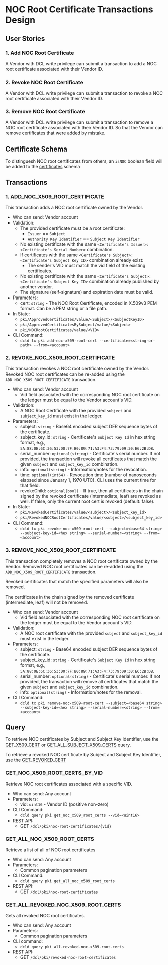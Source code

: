 # NOC Root Certificate Transactions Design

## User Stories

### 1. Add NOC Root Certificate
A Vendor with DCL write privilege can submit a transaction to add a NOC root certificate associated with their Vendor ID.

### 2. Revoke NOC Root Certificate
A Vendor with DCL write privilege can submit a transaction to revoke a NOC root certificate associated with their Vendor ID.

### 3. Remove NOC Root Certificate
A Vendor with DCL write privilege can submit a transaction to remove a NOC root certificate associated with their Vendor ID. So that the Vendor can remove certificates that were added by mistake.

## Certificate Schema

To distinguesh NOC root certificates from others, an `isNOC` boolean field will be added to the [certificates](https://github.com/zigbee-alliance/distributed-compliance-ledger/blob/master/proto/pki/certificate.proto) schema 

## Transactions

### 1. ADD_NOC_X509_ROOT_CERTIFICATE
This transaction adds a NOC root certificate owned by the Vendor.

- Who can send: Vendor account
- Validation:
  - The provided certificate must be a root certificate:
    - `Issuer` == `Subject`
    - `Authority Key Identifier` == `Subject Key Identifier`
  - No existing certificate with the same `<Certificate's Issuer>:<Certificate's Serial Number>` combination.
  - If certificates with the same `<Certificate's Subject>:<Certificate's Subject Key ID>` combination already exist:
    - The sender's VID must match the vid field of the existing certificates.
  - No existing certificate with the same `<Certificate's Subject>:<Certificate's Subject Key ID>` combination already published by another vendor.
  - The signature (self-signature) and expiration date must be valid.
- Parameters:
  - cert: `string` - The NOC Root Certificate, encoded in X.509v3 PEM format. Can be a PEM string or a file path.
- In State:
  - `pki/ApprovedCertificates/value/<Subject>/<SubjectKeyID>`
  - `pki/ApprovedCertificatesBySubject/value/<Subject>`
  - `pki/NOCRootCertificates/value/<VID>`
- CLI Command:
  - `dcld tx pki add-noc-x509-root-cert --certificate=<string-or-path> --from=<account>`

### 2. REVOKE_NOC_X509_ROOT_CERTIFICATE
This transaction revokes a NOC root certificate owned by the Vendor.
Revoked NOC root certificates can be re-added using the `ADD_NOC_X509_ROOT_CERTIFICATE` transaction.

- Who can send: Vendor account
  - Vid field associated with the corresponding NOC root certificate on the ledger must be equal to the Vendor account's VID.
- Validation:
  - A NOC Root Certificate with the provided `subject` and `subject_key_id` must exist in the ledger.
- Parameters:
  - subject: `string` - Base64 encoded subject DER sequence bytes of the certificate.
  - subject_key_id: `string` - Certificate's `Subject Key Id` in hex string format, e.g., `5A:88:0E:6C:36:53:D0:7F:B0:89:71:A3:F4:73:79:09:30:E6:2B:DB`.
  - serial_number: `optional(string)` - Certificate's serial number. If not provided, the transaction will revoke all certificates that match the given `subject` and `subject_key_id` combination.
  - info: `optional(string)` - Information/notes for the revocation.
  - time: `optional(int64)` - Revocation time (number of nanoseconds elapsed since January 1, 1970 UTC). CLI uses the current time for that field.
  - revokeChild: `optional(bool)` - If true, then all certificates in the chain signed by the revoked certificate (intermediate, leaf) are revoked as well. If false, only the current root cert is revoked (default: false).
- In State:
  - `pki/RevokedCertificates/value/<subject>/<subject_key_id>`
  - `pki/RevokedNOCRootCertificates/value/<subject>/<subject_key_id>`
- CLI Command:
  - `dcld tx pki revoke-noc-x509-root-cert --subject=<base64 string> --subject-key-id=<hex string> --serial-number=<string> --from=<account>`

### 3. REMOVE_NOC_X509_ROOT_CERTIFICATE
This transaction completely removes a NOC root certificate owned by the Vendor. 
Removed NOC root certificates can be re-added using the `ADD_NOC_X509_ROOT_CERTIFICATE` transaction.

Revoked certificates that match the specified parameters will also be removed.

The certificates in the chain signed by the removed certificate (intermediate, leaf) will not be removed.

- Who can send: Vendor account
  - Vid field associated with the corresponding NOC root certificate on the ledger must be equal to the Vendor account's VID.
- Validation:
  - A NOC root certificate with the provided `subject` and `subject_key_id` must exist in the ledger.
- Parameters:
  - subject: `string` - Base64 encoded subject DER sequence bytes of the certificate.
  - subject_key_id: `string` - Certificate's `Subject Key Id` in hex string format, e.g., `5A:88:0E:6C:36:53:D0:7F:B0:89:71:A3:F4:73:79:09:30:E6:2B:DB`.
  - serial_number: `optional(string)` - Certificate's serial number. If not provided, the transaction will remove all certificates that match the given `subject` and `subject_key_id` combination.
  - info: `optional(string)` - Information/notes for the removal.
- CLI Command:
  - `dcld tx pki remove-noc-x509-root-cert --subject=<base64 string> --subject-key-id=<hex string> --serial-number=<string> --from=<account>`

## Query

To retrieve NOC certificates by Subject and Subject Key Identifier, use the [GET_X509_CERT](https://github.com/zigbee-alliance/distributed-compliance-ledger/blob/master/docs/transactions.md#get_x509_cert) or [GET_ALL_SUBJECT_X509_CERTS](https://github.com/zigbee-alliance/distributed-compliance-ledger/blob/master/docs/transactions.md#get_all_subject_x509_certs:) query.

To retrieve a revoked NOC certificate by Subject and Subject Key Identifier, use the [GET_REVOKED_CERT](https://github.com/zigbee-alliance/distributed-compliance-ledger/blob/master/docs/transactions.md#get_revoked_cert)

### GET_NOC_X509_ROOT_CERTS_BY_VID

Retrieve NOC root certificates associated with a specific VID. 

- Who can send: Any account
- Parameters:
  - vid: `uint16` - Vendor ID (positive non-zero)
- CLI Command:
  - `dcld query pki get_noc_x509_root_certs --vid=<uint16>`
- REST API:
  - GET `/dcl/pki/noc-root-certificates/{vid}`

### GET_ALL_NOC_X509_ROOT_CERTS

Retrieve a list of all of NOC root certificates

- Who can send: Any account
- Parameters:
  - Common pagination parameters
- CLI Command:
  - `dcld query pki get_all_noc_x509_root_certs`
- REST API:
  - GET `/dcl/pki/noc-root-certificates`

### GET_ALL_REVOKED_NOC_X509_ROOT_CERTS

Gets all revoked NOC root certificates.

- Who can send: Any account
- Parameters:
  - Common pagination parameters
- CLI command:
  - `dcld query pki all-revoked-noc-x509-root-certs`
- REST API:
  - GET `/dcl/pki/revoked-noc-root-certificates`
